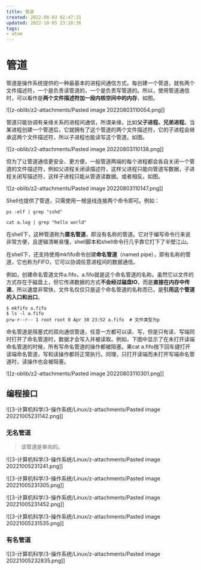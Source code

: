 ```yaml
---
title: 管道
created: 2022-08-03 02:47:31
updated: 2022-10-05 23:28:36
tags: 
- atom
---
```


# 管道

管道是操作系统提供的一种最基本的进程间通信方式。每创建一个管道，就有两个文件描述符，一个是负责读管道的，一个是负责写管道的。所以，使用管道通信时，可以看作是**两个文件描述符加一段内核空间中的内存**，如图。

![[z-oblib/z2-attachments/Pasted image 20220803110054.png]]

管道只能协调有亲缘关系的进程间通信，所谓亲缘，比如**父子进程、兄弟进程**。当某进程创建一个管道后，它就拥有了这个管道的两个文件描述符，它的子进程会继承这两个文件描述符，所以子进程也能读写这个管道。如图。

![[z-oblib/z2-attachments/Pasted image 20220803110138.png]]

但为了让管道通信更安全、更方便，一般管道两端的每个进程都会各自关闭一个管道的文件描述符，例如父进程关闭读描述符，这样父进程只能向管道写数据，子进程关闭写描述符，这样子进程只能从管道读数据。或者相反。如图。

![[z-oblib/z2-attachments/Pasted image 20220803110147.png]]

Shell也提供了管道，只需使用一根竖线连接两个命令即可。例如：

```shell
ps -elf | grep "sshd"

cat a.log | grep "hello world"
```

在shell下，这种管道称为**匿名管道**，即没有名称的管道。它对于编写命令行来说非常方便，且逻辑清晰易懂，shell脚本和shell命令行几乎靠它打下了半壁江山。

在shell下，还支持使用mkfifo命令创建**命名管道**（named pipe），即有名称的管道，它也称为FIFO，它可以协调任意进程间的数据通信。

例如，创建命名管道文件a.fifo，a.fifo就是这个命名管道的名称。虽然它以文件的方式存在于磁盘上，但它传递数据的方式**不会经过磁盘IO**，而是**直接在内存中传递**，所以速度非常快，文件名仅仅只是这个命名管道的名称而已，是**引用这个管道的入口和出口**。

```shell
$ mkfifo a.fifo
$ ls -l a.fifo
prw-r--r-- 1 root root 0 Apr 30 23:52 a.fifo  # 文件类型为p
```

命名管道是阻塞式的双向通信管道，任意一方都可以读、写，但是只有读、写端同时打开了命名管道时，数据才会写入并被读取。例如，下图中显示了在未打开读端命名管道的时候，所有写命名管道的操作都被阻塞。果cat a.fifo按下回车键打开读端命名管道，写和读操作都将正常执行。同理，只打开读端而未打开写端命名管道时，读操作也会被阻塞。

![[z-oblib/z2-attachments/Pasted image 20220803110301.png]]

## 编程接口

![[3-计算机科学/3-操作系统/Linux/z-attachments/Pasted image 20221005231142.png]]

### 无名管道

> 该管道是单向的。

![[3-计算机科学/3-操作系统/Linux/z-attachments/Pasted image 20221005231241.png]]

![[3-计算机科学/3-操作系统/Linux/z-attachments/Pasted image 20221005231305.png]]

![[3-计算机科学/3-操作系统/Linux/z-attachments/Pasted image 20221005231452.png]]

![[3-计算机科学/3-操作系统/Linux/z-attachments/Pasted image 20221005231535.png]]

### 有名管道

![[3-计算机科学/3-操作系统/Linux/z-attachments/Pasted image 20221005232835.png]]


